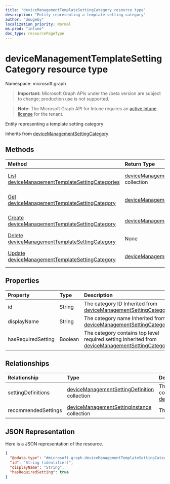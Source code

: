 ```yaml
---
title: "deviceManagementTemplateSettingCategory resource type"
description: "Entity representing a template setting category"
author: "dougeby"
localization_priority: Normal
ms.prod: "intune"
doc_type: resourcePageType
---
```


# deviceManagementTemplateSettingCategory resource type

Namespace: microsoft.graph

> **Important:** Microsoft Graph APIs under the /beta version are subject to change; production use is not supported.

> **Note:** The Microsoft Graph API for Intune requires an [active Intune license](https://go.microsoft.com/fwlink/?linkid=839381) for the tenant.

Entity representing a template setting category


Inherits from [deviceManagementSettingCategory](../resources/intune-deviceintent-devicemanagementsettingcategory.md)

## Methods
|Method|Return Type|Description|
|:---|:---|:---|
|[List deviceManagementTemplateSettingCategories](../api/intune-deviceintent-devicemanagementtemplatesettingcategory-list.md)|[deviceManagementTemplateSettingCategory](../resources/intune-deviceintent-devicemanagementtemplatesettingcategory.md) collection|List properties and relationships of the [deviceManagementTemplateSettingCategory](../resources/intune-deviceintent-devicemanagementtemplatesettingcategory.md) objects.|
|[Get deviceManagementTemplateSettingCategory](../api/intune-deviceintent-devicemanagementtemplatesettingcategory-get.md)|[deviceManagementTemplateSettingCategory](../resources/intune-deviceintent-devicemanagementtemplatesettingcategory.md)|Read properties and relationships of the [deviceManagementTemplateSettingCategory](../resources/intune-deviceintent-devicemanagementtemplatesettingcategory.md) object.|
|[Create deviceManagementTemplateSettingCategory](../api/intune-deviceintent-devicemanagementtemplatesettingcategory-create.md)|[deviceManagementTemplateSettingCategory](../resources/intune-deviceintent-devicemanagementtemplatesettingcategory.md)|Create a new [deviceManagementTemplateSettingCategory](../resources/intune-deviceintent-devicemanagementtemplatesettingcategory.md) object.|
|[Delete deviceManagementTemplateSettingCategory](../api/intune-deviceintent-devicemanagementtemplatesettingcategory-delete.md)|None|Deletes a [deviceManagementTemplateSettingCategory](../resources/intune-deviceintent-devicemanagementtemplatesettingcategory.md).|
|[Update deviceManagementTemplateSettingCategory](../api/intune-deviceintent-devicemanagementtemplatesettingcategory-update.md)|[deviceManagementTemplateSettingCategory](../resources/intune-deviceintent-devicemanagementtemplatesettingcategory.md)|Update the properties of a [deviceManagementTemplateSettingCategory](../resources/intune-deviceintent-devicemanagementtemplatesettingcategory.md) object.|

## Properties
|Property|Type|Description|
|:---|:---|:---|
|id|String|The category ID Inherited from [deviceManagementSettingCategory](../resources/intune-deviceintent-devicemanagementsettingcategory.md)|
|displayName|String|The category name Inherited from [deviceManagementSettingCategory](../resources/intune-deviceintent-devicemanagementsettingcategory.md)|
|hasRequiredSetting|Boolean|The category contains top level required setting Inherited from [deviceManagementSettingCategory](../resources/intune-deviceintent-devicemanagementsettingcategory.md)|

## Relationships
|Relationship|Type|Description|
|:---|:---|:---|
|settingDefinitions|[deviceManagementSettingDefinition](../resources/intune-deviceintent-devicemanagementsettingdefinition.md) collection|The setting definitions this category contains Inherited from [deviceManagementSettingCategory](../resources/intune-deviceintent-devicemanagementsettingcategory.md)|
|recommendedSettings|[deviceManagementSettingInstance](../resources/intune-deviceintent-devicemanagementsettinginstance.md) collection|The settings this category contains|

## JSON Representation
Here is a JSON representation of the resource.
<!-- {
  "blockType": "resource",
  "keyProperty": "id",
  "@odata.type": "microsoft.graph.deviceManagementTemplateSettingCategory"
}
-->
``` json
{
  "@odata.type": "#microsoft.graph.deviceManagementTemplateSettingCategory",
  "id": "String (identifier)",
  "displayName": "String",
  "hasRequiredSetting": true
}
```




